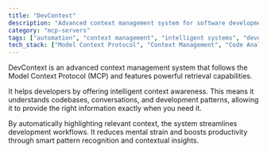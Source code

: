 ```yaml
---
title: "DevContext"
description: "Advanced context management system for software development with intelligent codebase awareness and pattern recognition."
category: "mcp-servers"
tags: ["automation", "context management", "intelligent systems", "development productivity", "pattern recognition"]
tech_stack: ["Model Context Protocol", "Context Management", "Code Analysis", "Development Workflows", "Intelligent Context Awareness"]
---
```


DevContext is an advanced context management system that follows the Model Context Protocol (MCP) and features powerful retrieval capabilities.

It helps developers by offering intelligent context awareness. This means it understands codebases, conversations, and development patterns, allowing it to provide the right information exactly when you need it.

By automatically highlighting relevant context, the system streamlines development workflows. It reduces mental strain and boosts productivity through smart pattern recognition and contextual insights.